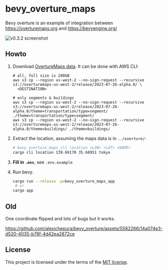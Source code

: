 # bevy_overture_maps
Bevy overture is an example of integration between <https://overturemaps.org> and <https://bevyengine.org/>

![v0.3.2 screenshot](https://github.com/alexichepura/bevy_overture_maps/assets/5582266/bb357732-953a-4b79-b759-ec26b343dff5)

## Howto

1. Download [OvertureMaps data](https://github.com/OvertureMaps/data). It can be done with AWS CLI:
   ```shell
   # all, full size is 200GB
   aws s3 cp --region us-west-2 --no-sign-request --recursive s3://overturemaps-us-west-2/release/2023-07-26-alpha.0/ \
     <DESTINATION>

   # only segments & buildings
   aws s3 cp --region us-west-2 --no-sign-request --recursive s3://overturemaps-us-west-2/release/2023-07-26-alpha.0/theme=transportation/type=segment/ ./theme=transportation/type=segment/
   aws s3 cp --region us-west-2 --no-sign-request --recursive s3://overturemaps-us-west-2/release/2023-07-26-alpha.0/theme=buildings/ ./theme=buildings/
   ```

2. Extract the location, assuming the maps data is in `../overture/`:
   ```sh
   # bevy_overture_maps_cli location <LON> <LAT> <NAME>
   cargo cli location 139.69170 35.68951 tokyo
   ```

3. **Fill in `.env`**, see `.env.example`

4. Run bevy. 
   ```sh
   cargo run --release -p=bevy_overture_maps_app
    # or
   cargo app
   ```

## Old
One coordinate flipped and lots of bugs but it works.

https://github.com/alexichepura/bevy_overture/assets/5582266/14a074e3-d520-4035-b78f-4d42ea2872ce

## License

This project is licensed under the terms of the
[MIT license](/LICENSE-MIT).
